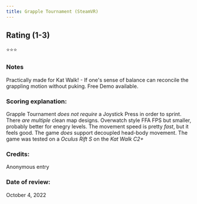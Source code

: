 ```yaml
---
title: Grapple Tournament (SteamVR)
---
```


## Rating (1-3)
⭐⭐⭐

### Notes
Practically made for Kat Walk! - If one's sense of balance can reconcile the grappling motion without puking. Free Demo available.

### Scoring explanation:
Grapple Tournament *does not require* a Joystick Press in order to sprint.
There *are multiple* clean map designs. Overwatch style FFA FPS but smaller, probably better for enegry levels.
The movement speed is pretty *fast*, but it feels good.
The game *does* support decoupled head-body movement.
The game was tested on a *Oculus Rift S* on the *Kat Walk C2+* 

### Credits:
Anonymous entry

### Date of review:
October 4, 2022


